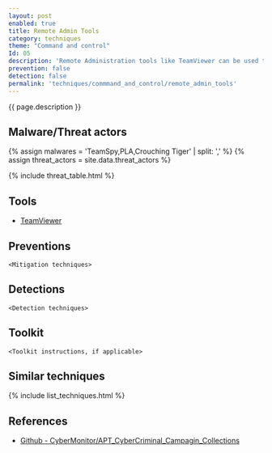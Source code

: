 ```yaml
---
layout: post
enabled: true
title: Remote Admin Tools
category: techniques
theme: "Command and control"
Id: 05
description: 'Remote Administration tools like TeamViewer can be used to control a machine remotely. Tools like TeamViewer are legitimate applications that are signed and may be trusted by security controls.'
prevention: false
detection: false
permalink: 'techniques/commmand_and_control/remote_admin_tools'
---
```

{{ page.description }}

## Malware/Threat actors

{% assign malwares = 'TeamSpy,PLA,Crouching Tiger' | split: ',' %}
{% assign threat_actors = site.data.threat_actors %}

{% include threat_table.html %}

## Tools

* [TeamViewer](https://www.teamviewer.com/en-us/)

## Preventions

`<Mitigation techniques>`

## Detections

`<Detection techniques>`

## Toolkit

`<Toolkit instructions, if applicable>`

## Similar techniques

{% include list_techniques.html %}


## References

* [Github - CyberMonitor/APT_CyberCriminal_Campagin_Collections](https://github.com/CyberMonitor/APT_CyberCriminal_Campagin_Collections)